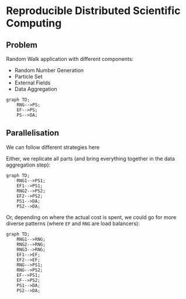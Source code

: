 # Reproducible Distributed Scientific Computing

## Problem

Random Walk application with different components:

- Random Number Generation
- Particle Set
- External Fields
- Data Aggregation

```mermaid
graph TD;
    RNG-->PS;
    EF-->PS;
    PS-->DA;
```

## Parallelisation

We can follow different strategies here

Either, we replicate all parts (and bring everything together in the data aggregation step):

```mermaid
graph TD;
    RNG1-->PS1;
    EF1-->PS1;
    RNG2-->PS2;
    EF2-->PS2;
    PS1-->DA;
    PS2-->DA;
```

Or, depending on where the actual cost is spent, we could go for more diverse patterns (where `EF` and `RNG` are load balancers):

```mermaid
graph TD;
    RNG1-->RNG;
    RNG2-->RNG;
    RNG3-->RNG;
    EF1-->EF;
    EF2-->EF;
    RNG-->PS1;
    RNG-->PS2;
    EF-->PS1;
    EF-->PS2;
    PS1-->DA;
    PS2-->DA;
```
